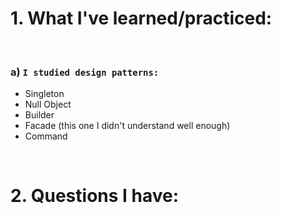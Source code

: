 # 1. What I've learned/practiced:

<br>

### a) `I studied design patterns:`

   * Singleton
   * Null Object
   * Builder
   * Facade (this one I didn't understand well enough)
   * Command

<br>

# 2. Questions I have:

<br>


